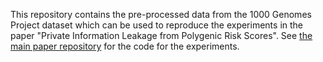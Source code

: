 This repository contains the pre-processed data from 
the 1000 Genomes Project dataset which can be used to reproduce 
the experiments in the paper "Private Information Leakage from Polygenic Risk Scores".
See [the main paper repository](https://github.com/G2Lab/prs-privacy) for the code for the experiments.
``` 